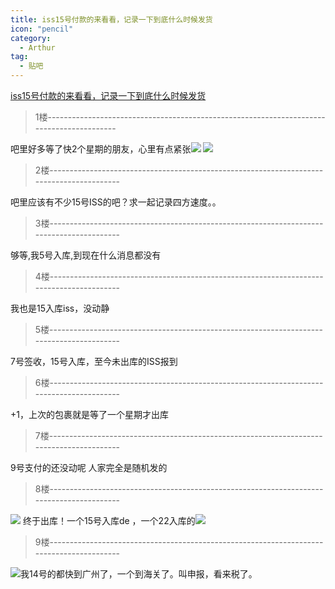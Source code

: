 ```yaml
---
title: iss15号付款的来看看，记录一下到底什么时候发货
icon: "pencil"
category:
  - Arthur
tag:
  - 贴吧
---
```


[iss15号付款的来看看，记录一下到底什么时候发货](https://tieba.baidu.com/p/4225258411?pid=80990706047&cid=0#80990706047)


>1楼-----------------------------------------------------------------------------------------

吧里好多等了快2个星期的朋友，心里有点紧张![](https://gsp0.baidu.com/5aAHeD3nKhI2p27j8IqW0jdnxx1xbK/tb/editor/images/client/image_emoticon8.png)
![](https://imgsa.baidu.com/forum/w%3D580/sign=5be9c8dbd6c8a786be2a4a065708c9c7/53b2e4d3572c11dfd71ad702642762d0f603c2b7.jpg)

>2楼-----------------------------------------------------------------------------------------

吧里应该有不少15号ISS的吧？求一起记录四方速度。。

>3楼-----------------------------------------------------------------------------------------

够等,我5号入库,到现在什么消息都没有

>4楼-----------------------------------------------------------------------------------------

我也是15入库iss，没动静

>5楼-----------------------------------------------------------------------------------------

7号签收，15号入库，至今未出库的ISS报到

>6楼-----------------------------------------------------------------------------------------

+1，上次的包裹就是等了一个星期才出库

>7楼-----------------------------------------------------------------------------------------

9号支付的还没动呢
人家完全是随机发的

>8楼-----------------------------------------------------------------------------------------

![](https://imgsa.baidu.com/forum/w%3D580/sign=f6aaed73d7160924dc25a213e407359b/3d589144ebf81a4c115866ecd02a6059252da61c.jpg)
终于出库！一个15号入库de ，一个22入库的![](https://tb2.bdstatic.com/tb/editor/images/face/i_f08.png?t=20140803)

>9楼-----------------------------------------------------------------------------------------

![](https://imgsa.baidu.com/forum/w%3D580/sign=b833f9c6d239b6004dce0fbfd9513526/43e05110b912c8fc6e330ce8fb039245d78821ba.jpg)我14号的都快到广州了，一个到海关了。叫申报，看来税了。
